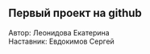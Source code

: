 Первый проект на github 
----------------------------

Автор: Леонидова Екатерина     
Наставник: Евдокимов Сергей

